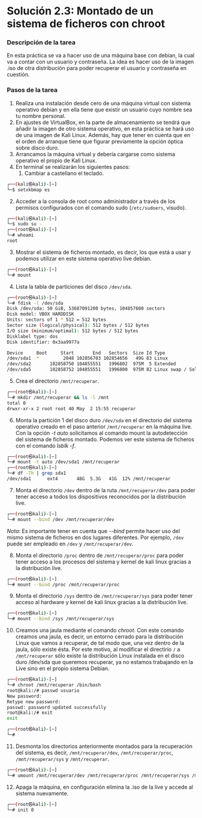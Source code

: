 # **Solución 2.3: Montado de un sistema de ficheros con chroot**

### **Descripción de la tarea**

En esta práctica se va a hacer uso de una máquina base con debian, la cual va a contar con un usuario y contraseña. La idea es hacer uso de la imagen .iso de otra distribución para poder recuperar el usuario y contraseña en cuestión.

### **Pasos de la tarea**

1. Realiza una instalación desde cero de una máquina virtual con sistema operativo debian y en ella tiene que existir un usuario cuyo nombre sea tu nombre personal. 
2. En ajustes de VirtualBox, en la parte de almacenamiento se tendrá que añadir la imagen de otro sistema operativo, en esta práctica se hará uso de una imagen de Kali Linux. Además, hay que tener en cuenta que en el orden de arranque tiene que figurar previamente la opción óptica sobre disco duro.
3. Arrancamos la máquina virtual y debería cargarse como sistema operativo el propio de Kali Linux.
4. En terminal se realizarán los siguientes pasos:
   1. Cambiar a castellano el teclado.
```bash
┌──(kali㉿kali)-[~]
└─$ setxkbmap es
```

   2. Acceder a la consola de root como administrador a través de los permisos configurados con el comando sudo (`/etc/sudoers`, visudo). 
```bash
┌──(kali㉿kali)-[~]
└─$ sudo su -
┌──(root㉿kali)-[~]
└─# whoami
root
```

   3. Mostrar el sistema de ficheros montado, es decir,  los que está a usar y podemos utilizar en este sistema operativo live debian.
```bash
┌──(root㉿kali)-[~]
└─# mount
```

   4. Lista la tabla de particiones del disco `/dev/sda`.
```bash
┌──(root㉿kali)-[~]
└─# fdisk -l /dev/sda
Disk /dev/sda: 50 GiB, 53687091200 bytes, 104857600 sectors
Disk model: VBOX HARDDISK   
Units: sectors of 1 * 512 = 512 bytes
Sector size (logical/physical): 512 bytes / 512 bytes
I/O size (minimum/optimal): 512 bytes / 512 bytes
Disklabel type: dos
Disk identifier: 0x3aa9977a

Device     Boot     Start       End   Sectors  Size Id Type
/dev/sda1  *         2048 102856703 102854656   49G 83 Linux
/dev/sda2       102858750 104855551   1996802  975M  5 Extended
/dev/sda5       102858752 104855551   1996800  975M 82 Linux swap / Solaris
```

   5. Crea el directorio `/mnt/recuperar`.
```bash
┌──(root㉿kali)-[~]
└─# mkdir /mnt/recuperar && ls -l /mnt
total 0
drwxr-xr-x 2 root root 40 May  2 15:55 recuperar
```

   6. Monta la partición 1 del disco duro `/dev/sda` en el directorio del sistema operativo creado en el paso anterior `/mnt/recuperar` en la máquina live. Con la opción *-t auto* solicitamos al comando mount la autodetección del sistema de ficheros montado. Podemos ver este sistema de ficheros con el comando *lsblk -f*.
```bash
┌──(root㉿kali)-[~]
└─# mount -t auto /dev/sda1 /mnt/recuperar 
┌──(root㉿kali)-[~]
└─# df -Th | grep sda1
/dev/sda1      ext4       48G  5.3G   41G  12% /mnt/recuperar
```

   7. Monta el directorio `/dev` dentro de la ruta `/mnt/recuperar/dev` para poder tener acceso a todos los dispositivos reconocidos por la distribución live. 
```bash
┌──(root㉿kali)-[~]
└─# mount --bind /dev /mnt/recuperar/dev 
```
 _*Nota*_: Es importante tener en cuenta que *--bind* permite hacer uso del mismo sistema de ficheros en dos lugares diferentes. Por ejemplo, `/dev` puede ser empleado en `/dev` y `/mnt/recuperar/dev`.

   8. Monta el directorio `/proc` dentro de `/mnt/recuperar/proc` para poder tener acceso a los procesos del sistema y kernel de kali linux gracias a la distribución live.
```bash
┌──(root㉿kali)-[~]
└─# mount --bind /proc /mnt/recuperar/proc 
```

   9. Monta el directorio `/sys` dentro de `/mnt/recuperar/sys` para poder tener acceso al hardware y kernel de kali linux gracias a la distribución live.
```bash
┌──(root㉿kali)-[~]
└─# mount --bind /sys /mnt/recuperar/sys
```

   10. Creamos una jaula mediante el comando *chroot*. Con este comando creamos una jaula, es decir, un entorno cerrado para la distribución Linux que vamos a recuperar, de tal modo que, una vez dentro de la jaula, sólo existe ésta. Por este motivo, al modificar el directirio `/` a `/mnt/recuperar` sólo existe la distribución Linux instalada en el disco duro /dev/sda que queremos recuperar, ya no estamos trabajando en la Live sino en el propio sistema Debian.
```bash
┌──(root㉿kali)-[~]
└─# chroot /mnt/recuperar /bin/bash
root@kali:/# passwd usuario
New password: 
Retype new password: 
passwd: password updated successfully
root@kali:/# exit
exit

┌──(root㉿kali)-[~]
└─#
```

   11. Desmonta los directorios anteriormente montados para la recuperación del sistema, es decir, `/mnt/recuperar/dev`, `/mnt/recuperar/proc`, `/mnt/recuperar/sys` y `/mnt/recuperar`.  
```bash
┌──(root㉿kali)-[~]
└─# umount /mnt/recuperar/dev /mnt/recuperar/proc /mnt/recuperar/sys /mnt/recuperar
```

   12. Apaga la máquina, en configuración elimina la .iso de la live y accede al sistema nuevamente.
```bash
┌──(root㉿kali)-[~]
└─# init 0
```